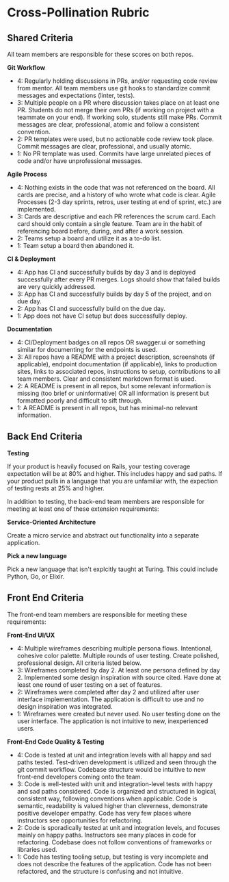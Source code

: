 # Cross-Pollination Rubric

## Shared Criteria
All team members are responsible for these scores on both repos.

**Git Workflow**

* 4: Regularly holding discussions in PRs, and/or requesting code review from mentor. All team members use git hooks to standardize commit messages and expectations (linter, tests).
* 3: Multiple people on a PR where discussion takes place on at least one PR. Students do not merge their own PRs (if working on project with a teammate on your end). If working solo, students still make PRs. Commit messages are clear, professional, atomic and follow a consistent convention.
* 2: PR templates were used, but no actionable code review took place. Commit messages are clear, professional, and usually atomic.
* 1: No PR template was used. Commits have large unrelated pieces of code and/or have unprofessional messages.

**Agile Process**

* 4: Nothing exists in the code that was not referenced on the board. All cards are precise, and a history of who wrote what code is clear.  Agile Processes (2-3 day sprints, retros, user testing at end of sprint, etc.) are implemented.
* 3: Cards are descriptive and each PR references the scrum card. Each card should only contain a single feature. Team are in the habit of referencing board before, during, and after a work session.
* 2: Teams setup a board and utilize it as a to-do list.
* 1: Team setup a board then abandoned it.

**CI & Deployment**

* 4: App has CI and successfully builds by day 3 and is deployed successfully after every PR merges. Logs should show that failed builds are very quickly addressed.
* 3: App has CI and successfully builds by day 5 of the project, and on due day.
* 2: App has CI and successfully build on the due day.
* 1: App does not have CI setup but does successfully deploy.

**Documentation**

* 4: CI/Deployment badges on all repos OR swagger.ui or something similar for documenting for the endpoints is used.
* 3: All repos have a README with a project description, screenshots (if applicable), endpoint documentation (if applicable), links to production sites, links to associated repos, instructions to setup, contributions to all team members. Clear and consistent markdown format is used.
* 2: A README is present in all repos, but some relevant information is missing (too brief or uninformative) OR all information is present but formatted poorly and difficult to sift through.
* 1: A README is present in all repos, but has minimal-no relevant information.

## Back End Criteria

**Testing**

If your product is heavily focused on Rails, your testing coverage expectation will be at 80% and higher. This includes happy and sad paths. If your product pulls in a language that you are unfamiliar with, the expection of testing rests at 25% and higher. 

In addition to testing, the back-end team members are responsible for meeting at least one of these extension requirements:

**Service-Oriented Architecture**

Create a micro service and abstract out functionality into a separate application. 

**Pick a new language**

Pick a new language that isn't explcitly taught at Turing. This could include Python, Go, or Elixir. 


## Front End Criteria
The front-end team members are responsible for meeting these requirements:

**Front-End UI/UX**

* 4: Multiple wireframes describing multiple persona flows. Intentional, cohesive color palette. Multiple rounds of user testing. Create polished, professional design. All criteria listed below.
* 3: Wireframes completed by day 2. At least one persona defined by day 2. Implemented some design inspiration with source cited. Have done at least one round of user testing on a set of features.
* 2: Wireframes were completed after day 2 and utilized after user interface implementation. The application is difficult to use and no design inspiration was integrated.
* 1: Wireframes were created but never used. No user testing done on the user interface. The application is not intuitive to new, inexperienced users.

**Front-End Code Quality & Testing**

* 4: Code is tested at unit and integration levels with all happy and sad paths tested. Test-driven development is utilized and seen through the git commit workflow. Codebase structure would be intuitive to new front-end developers coming onto the team.
* 3: Code is well-tested with unit and integration-level tests with happy and sad paths considered. Code is organized and structured in logical, consistent way, following conventions when applicable. Code is semantic, readability is valued higher than cleverness, demonstrate positive developer empathy. Code has very few places where instructors see opportunities for refactoring.
* 2: Code is sporadically tested at unit and integration levels, and focuses mainly on happy paths. Instructors see many places in code for refactoring. Codebase does not follow conventions of frameworks or libraries used.
* 1: Code has testing tooling setup, but testing is very incomplete and does not describe the features of the application. Code has not been refactored, and the structure is confusing and not intuitive.
